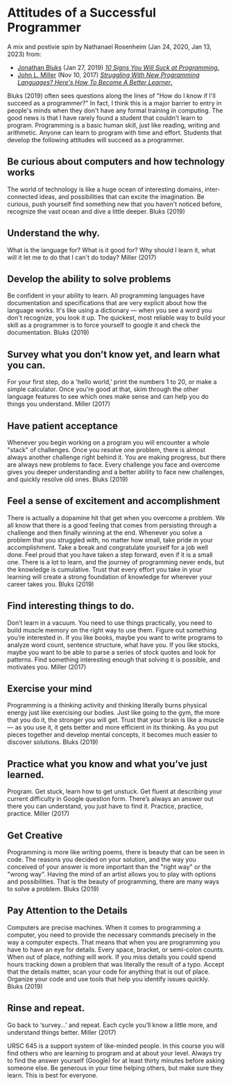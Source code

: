 # Attitudes of a Successful Programmer

A mix and postivie spin by Nathanael Rosenheim (Jan 24, 2020, Jan 13, 2023) from:
- [Jonathan Bluks](https://medium.com/@jonathanbluks) (Jan 27, 2019) [_10 Signs You Will Suck at Programming_.](https://blog.usejournal.com/10-signs-you-will-suck-at-programming-5497a6a52c5c)
- [John L. Miller](https://www.quora.com/profile/John-L-Miller) (Nov 10, 2017) [_Struggling With New Programming Languages? Here's How To Become A Better Learner_.](https://www.quora.com/Why-cant-I-understand-the-basics-of-Python-language-How-can-I-get-better-at-studying-Python)

Bluks (2019) often sees questions along the lines of "How do I know if I'll succeed as a programmer?" In fact, I think this is a major barrier to entry in people's minds when they don't have any formal training in computing. The good news is that I have rarely found a student that couldn't learn to program. Programming is a basic human skill, just like reading, writing and arithmetic. Anyone can learn to program with time and effort. Students that develop the following attitudes will succeed as a programmer.

## Be curious about computers and how technology works

The world of technology is like a huge ocean of interesting domains, inter-connected ideas, and possibilities that can excite the imagination. Be curious, push yourself find something new that you haven't noticed before, recognize the vast ocean and dive a little deeper. Bluks (2019)

## Understand the why. 
What is the language for? What is it good for? Why should I learn it, what will it let me to do that I can't do today? Miller (2017)

## Develop the ability to solve problems

Be confident in your ability to learn. All programming languages have documentation and specifications that are very explicit about how the language works. It's like using a dictionary — when you see a word you don't recognize, you look it up. The quickest, most reliable way to build your skill as a programmer is to force yourself to google it and check the documentation. Bluks (2019)

## Survey what you don’t know yet, and learn what you can. 

For your first step, do a 'hello world,' print the numbers 1 to 20, or make a simple calculator. Once you're good at that, skim through the other language features to see which ones make sense and can help you do things you understand. Miller (2017)

## Have patient acceptance

Whenever you begin working on a program you will encounter a whole &quot;stack&quot; of challenges. Once you resolve one problem, there is almost always another challenge right behind it. You are making progress, but there are always new problems to face. Every challenge you face and overcome gives you deeper understanding and a better ability to face new challenges, and quickly resolve old ones. Bluks (2019)

## Feel a sense of excitement and accomplishment

There is actually a dopamine hit that get when you overcome a problem. We all know that there is a good feeling that comes from persisting through a challenge and then finally winning at the end. Whenever you solve a problem that you struggled with, no matter how small, take pride in your accomplishment. Take a break and congratulate yourself for a job well done. Feel proud that you have taken a step forward, even if it is a small one. There is a lot to learn, and the journey of programming never ends, but the knowledge is cumulative. Trust that every effort you take in your learning will create a strong foundation of knowledge for wherever your career takes you. Bluks (2019)

## Find interesting things to do. 

Don’t learn in a vacuum. You need to use things practically, you need to build muscle memory on the right way to use them. Figure out something you’re interested in. If you like books, maybe you want to write programs to analyze word count, sentence structure, what have you. If you like stocks, maybe you want to be able to parse a series of stock quotes and look for patterns. Find something interesting enough that solving it is possible, and motivates you. Miller (2017)

## Exercise your mind

Programming is a thinking activity and thinking literally burns physical energy just like exercising our bodies. Just like going to the gym, the more that you do it, the stronger you will get. Trust that your brain is like a muscle — as you use it, it gets better and more efficient in its thinking. As you put pieces together and develop mental concepts, it becomes much easier to discover solutions. Bluks (2019)

## Practice what you know and what you’ve just learned. 

Program. Get stuck, learn how to get unstuck. Get fluent at describing your current difficulty in Google question form. There’s always an answer out there you can understand, you just have to find it. Practice, practice, practice. Miller (2017)

## Get Creative

Programming is more like writing poems, there is beauty that can be seen in code. The reasons you decided on your solution, and the way you conceived of your answer is more important than the &quot;right way&quot; or the &quot;wrong way&quot;. Having the mind of an artist allows you to play with options and possibilities. That is the beauty of programming, there are many ways to solve a problem. Bluks (2019)

## Pay Attention to the Details

Computers are precise machines. When it comes to programming a computer, you need to provide the necessary commands precisely in the way a computer expects. That means that when you are programming you have to have an eye for details. Every space, bracket, or semi-colon counts. When out of place, nothing will work. If you miss details you could spend hours tracking down a problem that was literally the result of a typo. Accept that the details matter, scan your code for anything that is out of place. Organize your code and use tools that help you identify issues quickly. Bluks (2019)

## Rinse and repeat. 

Go back to ‘survey…’ and repeat. Each cycle you’ll know a little more, and understand things better. Miller (2017)

URSC 645 is a support system of like-minded people. In this course you will find others who are learning to program and at about your level. Always try to find the answer yourself (Google) for at least thirty minutes before asking someone else. Be generous in your time helping others, but make sure they learn. This is best for everyone.
